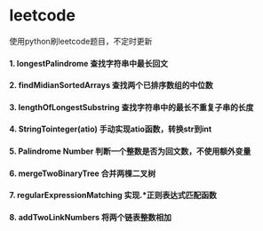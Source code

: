 # leetcode
使用python刷leetcode题目，不定时更新

#### 1. longestPalindrome 查找字符串中最长回文
#### 2. findMidianSortedArrays 查找两个已排序数组的中位数
#### 3. lengthOfLongestSubstring 查找字符串中的最长不重复子串的长度
#### 4. StringTointeger(atio) 手动实现atio函数，转换str到int
#### 5. Palindrome Number 判断一个整数是否为回文数，不使用额外变量
#### 6. mergeTwoBinaryTree 合并两棵二叉树
#### 7. regularExpressionMatching 实现.*正则表达式匹配函数
#### 8. addTwoLinkNumbers 将两个链表整数相加